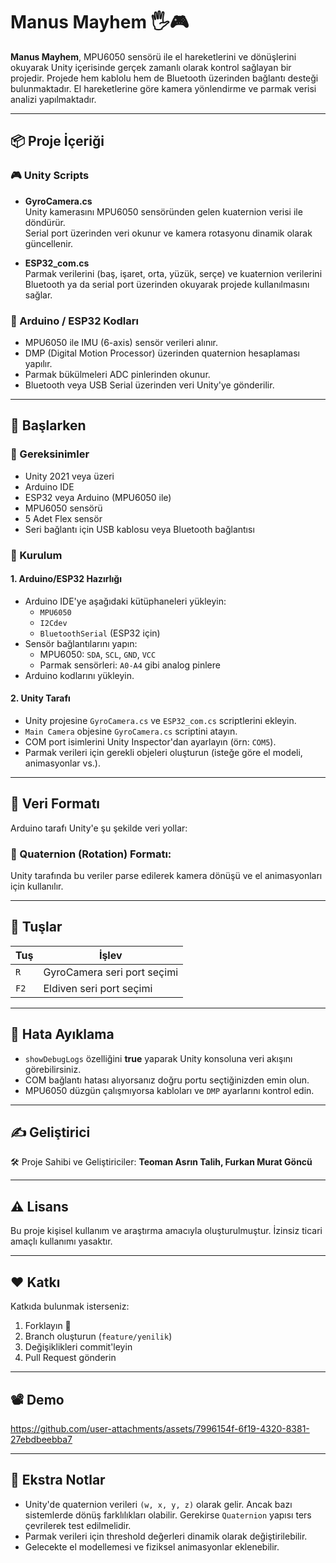 # Manus Mayhem 🖐🎮

**Manus Mayhem**, MPU6050 sensörü ile el hareketlerini ve dönüşlerini okuyarak Unity içerisinde gerçek zamanlı olarak kontrol sağlayan bir projedir. Projede hem kablolu hem de Bluetooth üzerinden bağlantı desteği bulunmaktadır. El hareketlerine göre kamera yönlendirme ve parmak verisi analizi yapılmaktadır.

---

## 📦 Proje İçeriği

### 🎮 Unity Scripts
- **GyroCamera.cs**  
  Unity kamerasını MPU6050 sensöründen gelen kuaternion verisi ile döndürür.  
  Serial port üzerinden veri okunur ve kamera rotasyonu dinamik olarak güncellenir.

- **ESP32_com.cs**  
  Parmak verilerini (baş, işaret, orta, yüzük, serçe) ve kuaternion verilerini Bluetooth ya da serial port üzerinden okuyarak projede kullanılmasını sağlar.

### 🔌 Arduino / ESP32 Kodları
- MPU6050 ile IMU (6-axis) sensör verileri alınır.
- DMP (Digital Motion Processor) üzerinden quaternion hesaplaması yapılır.
- Parmak bükülmeleri ADC pinlerinden okunur.
- Bluetooth veya USB Serial üzerinden veri Unity'ye gönderilir.

---

## 🚀 Başlarken

### 📁 Gereksinimler
- Unity 2021 veya üzeri
- Arduino IDE
- ESP32 veya Arduino (MPU6050 ile)
- MPU6050 sensörü
- 5 Adet Flex sensör
- Seri bağlantı için USB kablosu veya Bluetooth bağlantısı

### 🔧 Kurulum

#### 1. Arduino/ESP32 Hazırlığı
- Arduino IDE'ye aşağıdaki kütüphaneleri yükleyin:
  - `MPU6050`
  - `I2Cdev`
  - `BluetoothSerial` (ESP32 için)
- Sensör bağlantılarını yapın:
  - MPU6050: `SDA`, `SCL`, `GND`, `VCC`
  - Parmak sensörleri: `A0-A4` gibi analog pinlere
- Arduino kodlarını yükleyin.

#### 2. Unity Tarafı
- Unity projesine `GyroCamera.cs` ve `ESP32_com.cs` scriptlerini ekleyin.
- `Main Camera` objesine `GyroCamera.cs` scriptini atayın.
- COM port isimlerini Unity Inspector'dan ayarlayın (örn: `COM5`).
- Parmak verileri için gerekli objeleri oluşturun (isteğe göre el modeli, animasyonlar vs.).

---

## 📡 Veri Formatı

Arduino tarafı Unity'e şu şekilde veri yollar:

### 📐 Quaternion (Rotation) Formatı:


Unity tarafında bu veriler parse edilerek kamera dönüşü ve el animasyonları için kullanılır.

---

## 🔄 Tuşlar

| Tuş        | İşlev                      |
|------------|----------------------------|
| `R`        | GyroCamera seri port seçimi |
| `F2`        | Eldiven seri port seçimi |

---

## 🐞 Hata Ayıklama

- `showDebugLogs` özelliğini **true** yaparak Unity konsoluna veri akışını görebilirsiniz.
- COM bağlantı hatası alıyorsanız doğru portu seçtiğinizden emin olun.
- MPU6050 düzgün çalışmıyorsa kabloları ve `DMP` ayarlarını kontrol edin.

---

## ✍️ Geliştirici

🛠️ Proje Sahibi ve Geliştiriciler:
**Teoman Asrın Talih, Furkan Murat Göncü**  

---

## ⚠️ Lisans

Bu proje kişisel kullanım ve araştırma amacıyla oluşturulmuştur. İzinsiz ticari amaçlı kullanımı yasaktır.

---

## ❤️ Katkı

Katkıda bulunmak isterseniz:
1. Forklayın 🍴
2. Branch oluşturun (`feature/yenilik`)
3. Değişiklikleri commit'leyin
4. Pull Request gönderin

---

## 📽️ Demo

https://github.com/user-attachments/assets/7996154f-6f19-4320-8381-27ebdbeebba7

---

## 🧠 Ekstra Notlar

- Unity'de quaternion verileri `(w, x, y, z)` olarak gelir. Ancak bazı sistemlerde dönüş farklılıkları olabilir. Gerekirse `Quaternion` yapısı ters çevrilerek test edilmelidir.
- Parmak verileri için threshold değerleri dinamik olarak değiştirilebilir.
- Gelecekte el modellemesi ve fiziksel animasyonlar eklenebilir.


